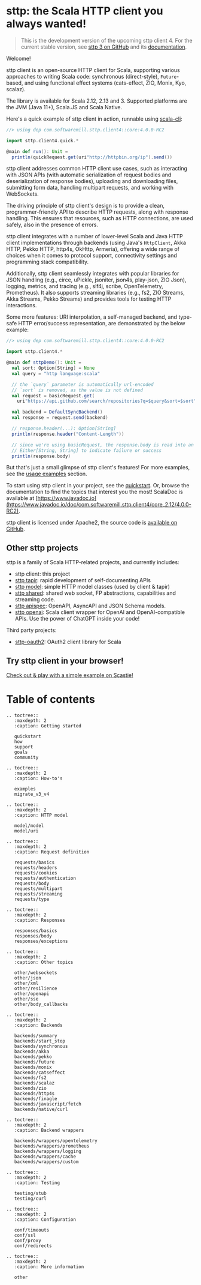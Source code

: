 # sttp: the Scala HTTP client you always wanted!

> This is the development version of the upcoming sttp client 4. For the current stable version, see [sttp 3 on GitHub](https://github.com/softwaremill/sttp/tree/v3) and its [documentation](https://sttp.softwaremill.com/en/stable).

Welcome!

sttp client is an open-source HTTP client for Scala, supporting various approaches to writing Scala code: synchronous (direct-style), `Future`-based, and using functional effect systems (cats-effect, ZIO, Monix, Kyo, scalaz).

The library is available for Scala 2.12, 2.13 and 3. Supported platforms are the JVM (Java 11+), Scala.JS and Scala Native.

Here's a quick example of sttp client in action, runnable using [scala-cli](https://scala-cli.virtuslab.org):

```scala
//> using dep com.softwaremill.sttp.client4::core:4.0.0-RC2

import sttp.client4.quick.*

@main def run(): Unit =
  println(quickRequest.get(uri"http://httpbin.org/ip").send())
```

sttp client addresses common HTTP client use cases, such as interacting with JSON APIs (with automatic serialization of request bodies and deserialization of response bodies), uploading and downloading files, submitting form data, handling multipart requests, and working with WebSockets.

The driving principle of sttp client's design is to provide a clean, programmer-friendly API to describe HTTP requests, along with response handling. This ensures that resources, such as HTTP connections, are used safely, also in the presence of errors.

sttp client integrates with a number of lower-level Scala and Java HTTP client implementations through backends (using Java's `HttpClient`, Akka HTTP, Pekko HTTP, http4s, OkHttp, Armeria), offering a wide range of choices when it comes to protocol support, connectivity settings and programming stack compatibility. 

Additionally, sttp client seamlessly integrates with popular libraries for JSON handling (e.g., circe, uPickle, jsoniter, json4s, play-json, ZIO Json), logging, metrics, and tracing (e.g., slf4j, scribe, OpenTelemetry, Prometheus). It also supports streaming libraries (e.g., fs2, ZIO Streams, Akka Streams, Pekko Streams) and provides tools for testing HTTP interactions.

Some more features: URI interpolation, a self-managed backend, and type-safe HTTP error/success representation, are demonstrated by the below example:

```scala
//> using dep com.softwaremill.sttp.client4::core:4.0.0-RC2

import sttp.client4.*

@main def sttpDemo(): Unit =
  val sort: Option[String] = None
  val query = "http language:scala"

  // the `query` parameter is automatically url-encoded
  // `sort` is removed, as the value is not defined
  val request = basicRequest.get(
    uri"https://api.github.com/search/repositories?q=$query&sort=$sort")

  val backend = DefaultSyncBackend()
  val response = request.send(backend)

  // response.header(...): Option[String]
  println(response.header("Content-Length")) 

  // since we're using basicRequest, the response.body is read into an 
  // Either[String, String] to indicate failure or success 
  println(response.body)
```

But that's just a small glimpse of sttp client's features! For more examples, see the [usage examples](examples.md) section. 

To start using sttp client in your project, see the [quickstart](quickstart.md). Or, browse the documentation to find the topics that interest you the most! ScalaDoc is available at [https://www.javadoc.io](https://www.javadoc.io/doc/com.softwaremill.sttp.client4/core_2.12/4.0.0-RC2).

sttp client is licensed under Apache2, the source code is [available on GitHub](https://github.com/softwaremill/sttp).

## Other sttp projects

sttp is a family of Scala HTTP-related projects, and currently includes:

* sttp client: this project
* [sttp tapir](https://github.com/softwaremill/tapir): rapid development of self-documenting APIs
* [sttp model](https://github.com/softwaremill/sttp-model): simple HTTP model classes (used by client & tapir)
* [sttp shared](https://github.com/softwaremill/sttp-shared): shared web socket, FP abstractions, capabilities and streaming code.
* [sttp apispec](https://github.com/softwaremill/sttp-apispec): OpenAPI, AsyncAPI and JSON Schema models.
* [sttp openai](https://github.com/softwaremill/sttp-openai): Scala client wrapper for OpenAI and OpenAI-compatible APIs. Use the power of ChatGPT inside your code!

Third party projects:

* [sttp-oauth2](https://github.com/polyvariant/sttp-oauth2): OAuth2 client library for Scala

## Try sttp client in your browser!

[Check out & play with a simple example on Scastie!](https://scastie.scala-lang.org/adamw/aOf32MZsTPesobwfWG5nDQ)

# Table of contents

```{eval-rst}
.. toctree::
   :maxdepth: 2
   :caption: Getting started

   quickstart
   how
   support
   goals
   community

.. toctree::
   :maxdepth: 2
   :caption: How-to's
   
   examples
   migrate_v3_v4

.. toctree::
   :maxdepth: 2
   :caption: HTTP model

   model/model
   model/uri

.. toctree::
   :maxdepth: 2
   :caption: Request definition

   requests/basics
   requests/headers
   requests/cookies
   requests/authentication
   requests/body
   requests/multipart
   requests/streaming
   requests/type

.. toctree::
   :maxdepth: 2
   :caption: Responses

   responses/basics
   responses/body
   responses/exceptions

.. toctree::
   :maxdepth: 2
   :caption: Other topics

   other/websockets
   other/json
   other/xml
   other/resilience
   other/openapi
   other/sse
   other/body_callbacks

.. toctree::
   :maxdepth: 2
   :caption: Backends

   backends/summary
   backends/start_stop
   backends/synchronous
   backends/akka
   backends/pekko
   backends/future
   backends/monix
   backends/catseffect
   backends/fs2
   backends/scalaz
   backends/zio
   backends/http4s
   backends/finagle
   backends/javascript/fetch
   backends/native/curl

.. toctree::
   :maxdepth: 2
   :caption: Backend wrappers

   backends/wrappers/opentelemetry
   backends/wrappers/prometheus
   backends/wrappers/logging
   backends/wrappers/cache
   backends/wrappers/custom

.. toctree::
   :maxdepth: 2
   :caption: Testing

   testing/stub
   testing/curl

.. toctree::
   :maxdepth: 2
   :caption: Configuration

   conf/timeouts
   conf/ssl
   conf/proxy
   conf/redirects

.. toctree::
   :maxdepth: 2
   :caption: More information

   other
```
